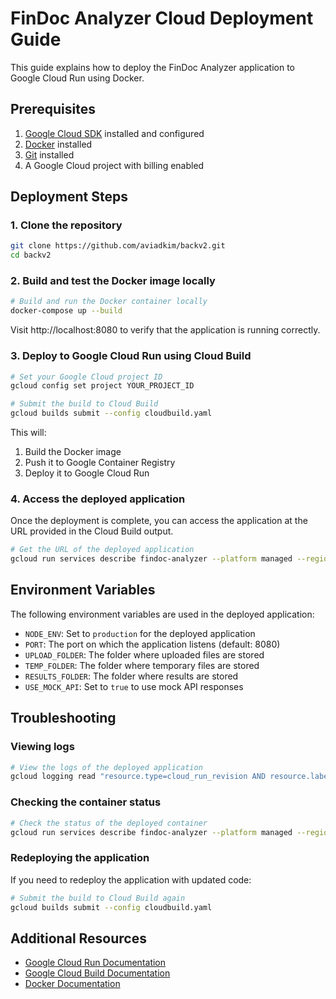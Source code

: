 # FinDoc Analyzer Cloud Deployment Guide

This guide explains how to deploy the FinDoc Analyzer application to Google Cloud Run using Docker.

## Prerequisites

1. [Google Cloud SDK](https://cloud.google.com/sdk/docs/install) installed and configured
2. [Docker](https://docs.docker.com/get-docker/) installed
3. [Git](https://git-scm.com/downloads) installed
4. A Google Cloud project with billing enabled

## Deployment Steps

### 1. Clone the repository

```bash
git clone https://github.com/aviadkim/backv2.git
cd backv2
```

### 2. Build and test the Docker image locally

```bash
# Build and run the Docker container locally
docker-compose up --build
```

Visit http://localhost:8080 to verify that the application is running correctly.

### 3. Deploy to Google Cloud Run using Cloud Build

```bash
# Set your Google Cloud project ID
gcloud config set project YOUR_PROJECT_ID

# Submit the build to Cloud Build
gcloud builds submit --config cloudbuild.yaml
```

This will:
1. Build the Docker image
2. Push it to Google Container Registry
3. Deploy it to Google Cloud Run

### 4. Access the deployed application

Once the deployment is complete, you can access the application at the URL provided in the Cloud Build output.

```bash
# Get the URL of the deployed application
gcloud run services describe findoc-analyzer --platform managed --region europe-west3 --format 'value(status.url)'
```

## Environment Variables

The following environment variables are used in the deployed application:

- `NODE_ENV`: Set to `production` for the deployed application
- `PORT`: The port on which the application listens (default: 8080)
- `UPLOAD_FOLDER`: The folder where uploaded files are stored
- `TEMP_FOLDER`: The folder where temporary files are stored
- `RESULTS_FOLDER`: The folder where results are stored
- `USE_MOCK_API`: Set to `true` to use mock API responses

## Troubleshooting

### Viewing logs

```bash
# View the logs of the deployed application
gcloud logging read "resource.type=cloud_run_revision AND resource.labels.service_name=findoc-analyzer" --limit 50
```

### Checking the container status

```bash
# Check the status of the deployed container
gcloud run services describe findoc-analyzer --platform managed --region europe-west3
```

### Redeploying the application

If you need to redeploy the application with updated code:

```bash
# Submit the build to Cloud Build again
gcloud builds submit --config cloudbuild.yaml
```

## Additional Resources

- [Google Cloud Run Documentation](https://cloud.google.com/run/docs)
- [Google Cloud Build Documentation](https://cloud.google.com/build/docs)
- [Docker Documentation](https://docs.docker.com/)
